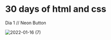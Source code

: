 # 30 days of html and css

Dia 1 // Neon Button 


![2022-01-16 (7)](https://user-images.githubusercontent.com/76058102/149676540-c0ce3bf7-46bb-4c03-9ce3-852df4ee2005.png)
